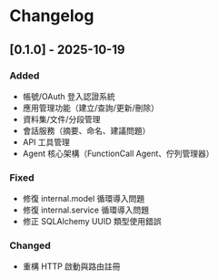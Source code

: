 # Changelog

## [0.1.0] - 2025-10-19

### Added
- 帳號/OAuth 登入認證系統
- 應用管理功能（建立/查詢/更新/刪除）
- 資料集/文件/分段管理
- 會話服務（摘要、命名、建議問題）
- API 工具管理
- Agent 核心架構（FunctionCall Agent、佇列管理器）

### Fixed
- 修復 internal.model 循環導入問題
- 修復 internal.service 循環導入問題
- 修正 SQLAlchemy UUID 類型使用錯誤

### Changed
- 重構 HTTP 啟動與路由註冊
